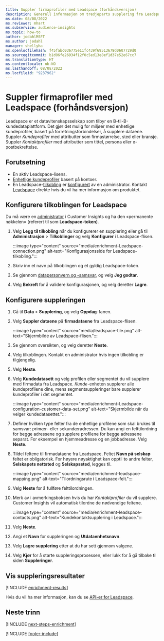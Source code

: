 ```yaml
---
title: Suppler firmaprofiler med Leadspace (forhåndsversjon)
description: Generell informasjon om tredjeparts supplering fra Leadspace.
ms.date: 08/08/2022
ms.reviewer: mhart
ms.subservice: audience-insights
ms.topic: how-to
author: jodahlMSFT
ms.author: jodahl
manager: shellyha
ms.openlocfilehash: f45fabc036775e11fc439f69513678d0607729d0
ms.sourcegitcommit: b1d06fe26934f12f0c5ed13e8ef1d37e52e67cc7
ms.translationtype: HT
ms.contentlocale: nb-NO
ms.lasthandoff: 08/08/2022
ms.locfileid: "9237962"
---
```

# <a name="enrich-company-profiles-with-leadspace-preview"></a>Suppler firmaprofiler med Leadspace (forhåndsversjon)

Leadspace er et datavitenskapsselskap som tilbyr en B-til-B-kundedataplattform. Det gjør det mulig for miljøer med enhetlige kundeprofiler, basert på forretningsforbindelser, å supplere dataene. Suppler *Kundeprofiler* med attributter som firmastørrelse, sted eller bransje. Suppler *Kontaktprofiler* med attributter som tittel, persona eller e-postbekreftelse.

## <a name="prerequisites"></a>Forutsetning

- En aktiv Leadspace-lisens.
- [Enhetlige kundeprofiler](customer-profiles.md) basert på kontoer.
- En Leadspace-[tilkobling](connections.md) er [konfigurert](#configure-the-connection-for-leadspace) av en administrator. Kontakt [Leadspace](https://www.leadspace.com/leadspace-microsoft-dynamics-365/) direkte hvis du vil ha mer informasjon om produktet.

## <a name="configure-the-connection-for-leadspace"></a>Konfigurere tilkoblingen for Leadspace

Du må være en [administrator](permissions.md#admin) i Customer Insights og ha den «permanente nøkkelen» (referert til som **Leadspace-token**).

1. Velg **Legg til tilkobling** når du konfigurerer en supplering eller gå til **Administrasjon** > **Tilkoblinger** og velg **Konfigurer** i Leadspace-flisen.

   :::image type="content" source="media/enrichment-Leadspace-connection.png" alt-text="Konfigurasjonsside for Leadspace-tilkobling.":::

1. Skriv inn et navn på tilkoblingen og et gyldig Leadspace-token.

1. Se gjennom [datapersonvern og -samsvar](connections.md#data-privacy-and-compliance), og velg **Jeg godtar**.

1. Velg **Bekreft** for å validere konfigurasjonen, og velg deretter **Lagre**.

## <a name="configure-the-enrichment"></a>Konfigurere suppleringen

1. Gå til **Data** > **Supplering**, og velg **Oppdag**-fanen.

1. Velg **Suppler dataene** på **firmadataene** fra Leadspace-flisen.

   :::image type="content" source="media/leadspace-tile.png" alt-text="Skjermbilde av Leadspace-flisen.":::

1. Se gjennom oversikten, og velg deretter **Neste**.

1. Velg tilkoblingen. Kontakt en administrator hvis ingen tilkobling er tilgjengelig.

1. Velg **Neste**.

1. Velg **Kundedatasett** og velg profilen eller segmentet du vil supplere med firmadata fra Leadspace. *Kunde*-enheten supplerer alle kundeprofilene dine, mens segmentsuppleringer bare supplerer kundeprofiler i det segmentet.

    :::image type="content" source="media/enrichment-Leadspace-configuration-customer-data-set.png" alt-text="Skjermbilde når du velger kundedatasettet.":::

1. Definer hvilken type felter fra de enhetlige profilene som skal brukes til samsvar: primær- eller sekundæradressen. Du kan angi en felttilordning for begge adressene og supplere profilene for begge adressene separat. For eksempel en hjemmeadresse og en jobbadresse. Velg **Neste**.

1. Tildel feltene til firmadataene fra Leadspace. Feltet **Navn på selskap** feltet er obligatorisk. For høyere nøyaktighet kan opptil to andre felter, **Selskapets nettsted** og **Selskapssted**, legges til.

   :::image type="content" source="media/enrichment-leadspace-mapping.png" alt-text="Tilordningsrute i Leadspace-felt.":::

1. Velg **Neste** for å fullføre felttilordningen.

1. Merk av i avmerkingsboksen hvis du har *Kontaktprofiler* du vil supplere. Customer Insights vil automatisk tilordne de nødvendige feltene.

   :::image type="content" source="media/enrichment-leadspace-contacts.png" alt-text="Kundekontaktsupplering i Leadspace.":::

1. Velg **Neste**.

1. Angi et **Navn** for suppleringen og **Utdataenhetsnavn**.

1. Velg **Lagre supplering** etter at du har sett gjennom valgene.

1. Velg **Kjør** for å starte suppleringsprosessen, eller lukk for å gå tilbake til siden **Suppleringer**.

## <a name="view-enrichment-results"></a>Vis suppleringsresultater

[!INCLUDE [enrichment-results](includes/enrichment-results.md)]

Hvis du vil ha mer informasjon, kan du se [API-er for Leadspace](https://support.leadspace.com/hc/en-us/sections/201997649-API).

## <a name="next-steps"></a>Neste trinn

[!INCLUDE [next-steps-enrichment](includes/next-steps-enrichment.md)]

[!INCLUDE [footer-include](includes/footer-banner.md)]
